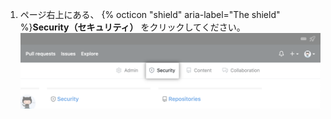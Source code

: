 1. ページ右上にある、 {% octicon "shield" aria-label="The shield" %}**Security（セキュリティ）** をクリックしてください。 ![セキュリティのタブ](/assets/images/enterprise/site-admin-settings/repo/repo-security-top-tab.png)
